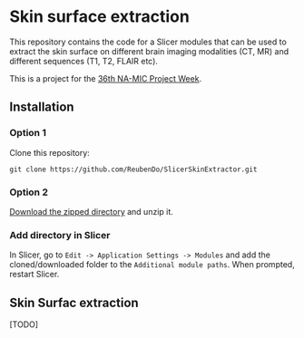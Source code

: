 # Skin surface extraction

This repository contains the code for a Slicer modules that can be used to extract the skin surface on different brain imaging modalities (CT, MR) and different sequences (T1, T2, FLAIR etc).

This is a project for the [36th NA-MIC Project Week](https://github.com/NA-MIC/ProjectWeek/tree/master/PW36_2022_Virtual/Projects/Skin).

## Installation

### Option 1
Clone this repository:

```shell
git clone https://github.com/ReubenDo/SlicerSkinExtractor.git
```

### Option 2

[Download the zipped directory](https://github.com/ReubenDo/SlicerSkinExtractor/archive/refs/heads/master.zip) and unzip it.

### Add directory in Slicer

In Slicer, go to `Edit -> Application Settings -> Modules` and add the cloned/downloaded folder to the `Additional module paths`. When prompted, restart Slicer.

## Skin Surfac extraction

[TODO]
